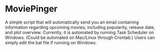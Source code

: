 # MoviePinger

A simple script that will automatically send you an email containing information regarding upcoming movies, including popularity, release date, and plot overview. Currently, it is automated by running Task Scheduler on Windows. (Could be automated on Mac/Linux through Crontab.) Users can simply edit the bat file if running on Windows.
